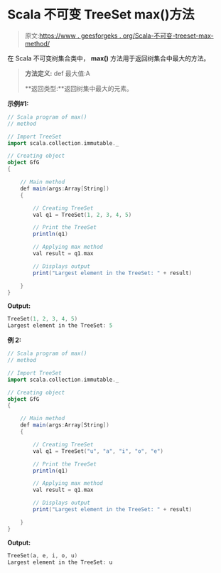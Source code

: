 # Scala 不可变 TreeSet max()方法

> 原文:[https://www . geesforgeks . org/Scala-不可变-treeset-max-method/](https://www.geeksforgeeks.org/scala-immutable-treeset-max-method/)

在 Scala 不可变树集合类中， **max()** 方法用于返回树集合中最大的方法。

> **方法定义:** def 最大值:A
> 
> **返回类型:**返回树集中最大的元素。

**示例#1:**

```scala
// Scala program of max() 
// method 

// Import TreeSet
import scala.collection.immutable._

// Creating object 
object GfG 
{ 

    // Main method 
    def main(args:Array[String]) 
    { 

        // Creating TreeSet
        val q1 = TreeSet(1, 2, 3, 4, 5)  

        // Print the TreeSet 
        println(q1) 

        // Applying max method  
        val result = q1.max  

        // Displays output  
        print("Largest element in the TreeSet: " + result) 

    } 
} 
```

**Output:**

```scala
TreeSet(1, 2, 3, 4, 5)
Largest element in the TreeSet: 5

```

**例 2:**

```scala
// Scala program of max() 
// method 

// Import TreeSet
import scala.collection.immutable._

// Creating object 
object GfG 
{ 

    // Main method 
    def main(args:Array[String]) 
    { 

        // Creating TreeSet
        val q1 = TreeSet("u", "a", "i", "o", "e")  

        // Print the TreeSet 
        println(q1) 

        // Applying max method  
        val result = q1.max  

        // Displays output  
        print("Largest element in the TreeSet: " + result) 

    } 
} 
```

**Output:**

```scala
TreeSet(a, e, i, o, u)
Largest element in the TreeSet: u

```